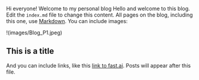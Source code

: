 Hi everyone!
Welcome to my personal blog
Hello and welcome to this blog. Edit the `index.md` file to change this content. All pages on the blog, including this one, use [Markdown](https://guides.github.com/features/mastering-markdown/). You can include images:

!(images/Blog_P1.jpeg)

## This is a title

And you can include links, like this [link to fast.ai](https://www.fast.ai). Posts will appear after this file. 
